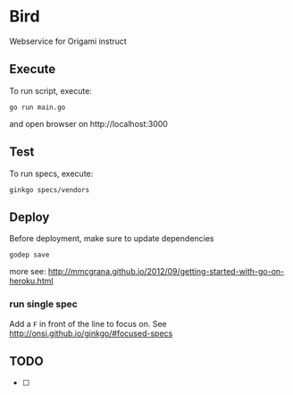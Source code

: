 # Bird
Webservice for Origami instruct

## Execute
To run script, execute:

```
go run main.go

```

and open browser on http://localhost:3000

## Test
To run specs, execute:

```
ginkgo specs/vendors

```

## Deploy

Before deployment, make sure to update dependencies

`godep save`

more see: http://mmcgrana.github.io/2012/09/getting-started-with-go-on-heroku.html

### run single spec
Add a `F` in front of the line to focus on. See http://onsi.github.io/ginkgo/#focused-specs

## TODO

- [ ]
